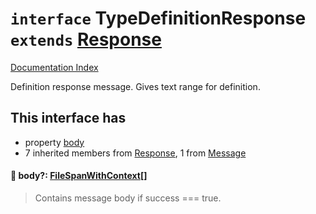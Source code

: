 # `interface` TypeDefinitionResponse `extends` [Response](../interface.Response/README.md)

[Documentation Index](../README.md)

Definition response message.  Gives text range for definition.

## This interface has

- property [body](#-body-filespanwithcontext)
- 7 inherited members from [Response](../interface.Response/README.md), 1 from [Message](../interface.Message/README.md)


#### 📄 body?: [FileSpanWithContext](../interface.FileSpanWithContext/README.md)\[]

> Contains message body if success === true.



